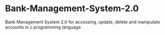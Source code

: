 # Bank-Management-System-2.0
Bank Management System 2.0 for accessing, update, delete and manipulate accounts in c programming language
